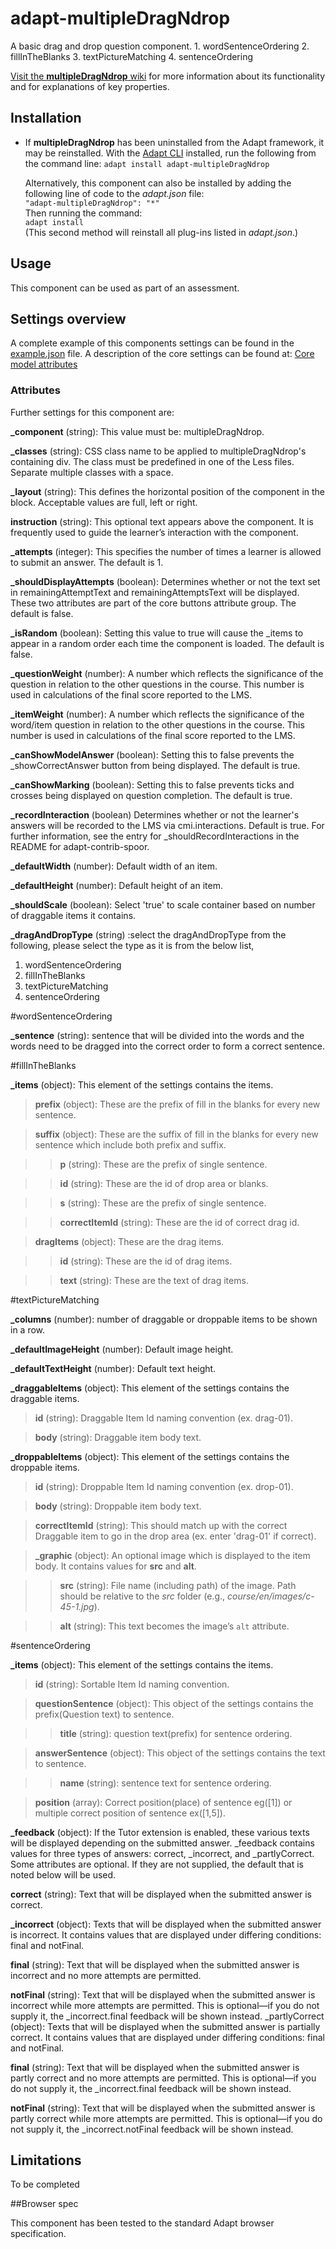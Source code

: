 # adapt-multipleDragNdrop
A basic drag and drop question component.
    1. wordSentenceOrdering
    2. fillInTheBlanks
    3. textPictureMatching
    4. sentenceOrdering

[Visit the **multipleDragNdrop** wiki](https://github.com/yny-edtech/adapt-multipleDragNdrop) for more information about its functionality and for explanations of key properties.

## Installation

* If **multipleDragNdrop** has been uninstalled from the Adapt framework, it may be reinstalled.
With the [Adapt CLI](https://github.com/adaptlearning/adapt-cli) installed, run the following from the command line:
    `adapt install adapt-multipleDragNdrop`

    Alternatively, this component can also be installed by adding the following line of code to the *adapt.json* file:  
        `"adapt-multipleDragNdrop": "*"`  
    Then running the command:  
        `adapt install`  
    (This second method will reinstall all plug-ins listed in *adapt.json*.)  

## Usage

This component can be used as part of an assessment.

## Settings overview

A complete example of this components settings can be found in the [example.json](https://github.com/yny-edtech/adapt-multipleDragNdrop/blob/master/example.json) file. A description of the core settings can be found at: [Core model attributes](https://github.com/adaptlearning/adapt_framework/wiki/Core-model-attributes)

### Attributes

Further settings for this component are:

**_component** (string): This value must be: multipleDragNdrop.

**_classes** (string): CSS class name to be applied to multipleDragNdrop's containing div. The class must be predefined in one of the Less files. Separate multiple classes with a space.

**_layout** (string): This defines the horizontal position of the component in the block. Acceptable values are full, left or right.

**instruction** (string): This optional text appears above the component. It is frequently used to guide the learner’s interaction with the component.

**_attempts** (integer): This specifies the number of times a learner is allowed to submit an answer. The default is 1.

**_shouldDisplayAttempts** (boolean): Determines whether or not the text set in remainingAttemptText and remainingAttemptsText will be displayed. These two attributes are part of the core buttons attribute group. The default is false.

**_isRandom** (boolean): Setting this value to true will cause the _items to appear in a random order each time the component is loaded. The default is false.

**_questionWeight** (number): A number which reflects the significance of the question in relation to the other questions in the course. This number is used in calculations of the final score reported to the LMS.

**_itemWeight** (number): A number which reflects the significance of the word/item question in relation to the other questions in the course. This number is used in calculations of the final score reported to the LMS.

**_canShowModelAnswer** (boolean): Setting this to false prevents the _showCorrectAnswer button from being displayed. The default is true.

**_canShowMarking** (boolean): Setting this to false prevents ticks and crosses being displayed on question completion. The default is true.

**_recordInteraction** (boolean) Determines whether or not the learner's answers will be recorded to the LMS via cmi.interactions. Default is true. For further information, see the entry for _shouldRecordInteractions in the README for adapt-contrib-spoor.

**_defaultWidth** (number): Default width of an item.

**_defaultHeight** (number): Default height of an item.

**_shouldScale** (boolean): Select 'true' to scale container based on number of draggable items it contains.

**_dragAndDropType** (string) :select the dragAndDropType from the following, please select the type as it is from the below list,

1. wordSentenceOrdering
2. fillInTheBlanks
3. textPictureMatching
4. sentenceOrdering

#wordSentenceOrdering

**_sentence** (string): sentence that will be divided into the words and the words need to be dragged into the correct order to form a correct sentence.

#fillInTheBlanks

**_items** (object): This element of the settings contains the  items.

>**prefix** (object): These are the prefix of fill in the blanks for every new sentence.

>**suffix** (object): These are the suffix of fill in the blanks for every new sentence which include both prefix and suffix.

>>**p** (string): These are the prefix of single sentence.

>>**id** (string): These are the id of drop area or blanks.

>>**s** (string): These are the prefix of single sentence.

>>**correctItemId** (string): These are the id of correct drag id.

>**dragItems** (object): These are the drag items.

>>**id** (string): These are the id of drag items.

>>**text** (string): These are the text of drag items.

#textPictureMatching

**_columns** (number): number of draggable or droppable items to be shown in a row.

**_defaultImageHeight** (number): Default image height.

**_defaultTextHeight** (number): Default text height.

**_draggableItems** (object): This element of the settings contains the draggable items.

>**id** (string): Draggable Item Id naming convention (ex. drag-01).

>**body** (string): Draggable item body text.

**_droppableItems** (object): This element of the settings contains the droppable items.

>**id** (string): Droppable Item Id naming convention (ex. drop-01).

>**body** (string): Droppable item body text.

>**correctItemId** (string): This should match up with the correct Draggable item to go in the drop area (ex. enter 'drag-01' if correct).

>**_graphic** (object): An optional image which is displayed to the item body. It contains values for **src** and **alt**.

>>**src** (string): File name (including path) of the image. Path should be relative to the *src* folder (e.g., *course/en/images/c-45-1.jpg*).

>>**alt** (string): This text becomes the image’s `alt` attribute.

#sentenceOrdering

**_items** (object): This element of the settings contains the  items.

>**id** (string): Sortable Item Id naming convention.

>**questionSentence** (object): This object of the settings contains the prefix(Question text) to sentence.

>>**title** (string): question text(prefix) for sentence ordering.

>**answerSentence** (object): This object of the settings contains the text to sentence.

>>**name** (string): sentence text for sentence ordering.

>**position** (array): Correct position(place) of sentence eg([1]) or multiple correct position of sentence ex([1,5]).

**_feedback** (object): If the Tutor extension is enabled, these various texts will be displayed depending on the submitted answer. _feedback contains values for three types of answers: correct, _incorrect, and _partlyCorrect. Some attributes are optional. If they are not supplied, the default that is noted below will be used.

**correct** (string): Text that will be displayed when the submitted answer is correct.

**_incorrect** (object): Texts that will be displayed when the submitted answer is incorrect. It contains values that are displayed under differing conditions: final and notFinal.

**final** (string): Text that will be displayed when the submitted answer is incorrect and no more attempts are permitted.

**notFinal** (string): Text that will be displayed when the submitted answer is incorrect while more attempts are permitted. This is optional—if you do not supply it, the _incorrect.final feedback will be shown instead.
_partlyCorrect (object): Texts that will be displayed when the submitted answer is partially correct. It contains values that are displayed under differing conditions: final and notFinal.

**final** (string): Text that will be displayed when the submitted answer is partly correct and no more attempts are permitted. This is optional—if you do not supply it, the _incorrect.final feedback will be shown instead.

**notFinal** (string): Text that will be displayed when the submitted answer is partly correct while more attempts are permitted. This is optional—if you do not supply it, the _incorrect.notFinal feedback will be shown instead.

## Limitations

To be completed

##Browser spec

This component has been tested to the standard Adapt browser specification.

